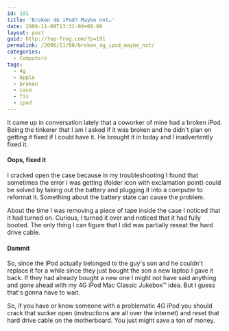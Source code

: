 ```yaml
---
id: 191
title: 'Broken 4G iPod? Maybe not…'
date: 2006-11-08T13:31:00+00:00
layout: post
guid: http://top-frog.com/?p=191
permalink: /2006/11/08/broken_4g_ipod_maybe_not/
categories:
  - Computers
tags:
  - 4g
  - Apple
  - broken
  - case
  - fix
  - ipod
---
```

It came up in conversation lately that a coworker of mine had a broken iPod. Being the tinkerer that I am I asked if it was broken and he didn't plan on getting it fixed if I could have it. He brought it in today and I inadvertently fixed it.



#### Oops, fixed it

I cracked open the case because in my troubleshooting I found that sometimes the error I was getting (folder icon with exclamation point) could be solved by taking out the battery and plugging it into a computer to reformat it. Something about the battery state can cause the problem.

About the time I was removing a piece of tape inside the case I noticed that it had turned on. Curious, I turned it over and noticed that it had fully booted. The only thing I can figure that I did was partially reseat the hard drive cable.

#### Dammit

So, since the iPod actually belonged to the guy's son and he couldn't replace it for a while since they just bought the son a new laptop I gave it back. If they had already bought a new one I might not have said anything and gone ahead with my 4G iPod Mac Classic Jukebox™ idea. But I guess that's gonna have to wait.

So, if you have or know someone with a problematic 4G iPod you should crack that sucker open (instructions are all over the internet) and reset that hard drive cable on the motherboard. You just might save a ton of money.